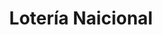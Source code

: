 ---
title: "Lotería Naicional"
url: /ciudad-autonoma-de-buenos-aires/loteria-naicional/
shop: Lotterie
---